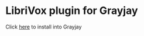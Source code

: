 # LibriVox plugin for Grayjay

Click [here](https://stefancruz.github.io/grayjay-plugin-librivox/) to install into Grayjay